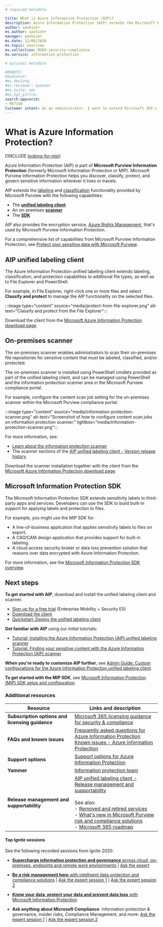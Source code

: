 ```yaml
---
# required metadata

title: What is Azure Information Protection (AIP)?
description: Azure Information Protection (AIP) extends the Microsoft Purview Information Protection framework to extend the labeling and classification functionality provided by Microsoft 365.
author: aashishr
ms.author: aashishr
manager: aashishr
ms.date: 11/09/2020
ms.topic: overview
ms.collection: M365-security-compliance
ms.service: information-protection

# optional metadata

#ROBOTS:
#audience:
#ms.devlang:
#ms.reviewer: eymanor
#ms.suite: ems
#ms.tgt_pltfrm:
search.appverid:
- MET150
Customer intent: As an administrator, I want to extend Microsoft 365's labeling and classification functionality to the File Explorer, PowerShell, third party apps and services, and more.
---
```


# What is Azure Information Protection?

[!INCLUDE [looking-for-mip](includes/looking-for-mip.md)]

Azure Information Protection (AIP) is part of **Microsoft Purview Information Protection** (formerly Microsoft Information Protection or MIP). Microsoft Purview Information Protection helps you discover, classify, protect, and govern sensitive information wherever it lives or travels.

AIP extends the [labeling](/microsoft-365/compliance/sensitivity-labels) and [classification](/microsoft-365/compliance/data-classification-overview) functionality provided by Microsoft Purview with the following capabilities:

- The [**unified labeling client**](#aip-unified-labeling-client)
- An on-premises [**scanner**](#on-premises-scanner)
- The [**SDK**](#microsoft-information-protection-sdk)

AIP also provides the encryption service, [Azure Rights Management](what-is-azure-rms.md), that's used by Microsoft Purview Information Protection.

For a comprehensive list of capabilities from Microsoft Purview Information Protection, see [Protect your sensitive data with Microsoft Purview](/microsoft-365/compliance/information-protection).

## AIP unified labeling client

The Azure Information Protection unified labeling client extends labeling, classification, and protection capabilities to additional file types, as well as to File Explorer and PowerShell.

For example, in File Explorer, right-click one or more files and select **Classify and protect** to manage the AIP functionality on the selected files.

:::image type="content" source="media/protect-from-file-explorer.png" alt-text="Classify and protect from the File Explorer":::

Download the client from the [Microsoft Azure Information Protection download page](https://www.microsoft.com/download/details.aspx?id=53018).
    
## On-premises scanner

The on-premises scanner enables administrators to scan their on-premises file repositories for sensitive content that must be labeled, classified, and/or protected.

The on-premises scanner is installed using PowerShell cmdlets provided as part of the unified labeling client, and can be managed using PowerShell and the information protection scanner area in the Microsoft Purview compliance portal.

For example, configure the content scan job setting for the on-premises scanner within the Microsoft Purview compliance portal:

:::image type="content" source="media/information-protection-scanner.png" alt-text="Screenshot of how to configure content scan jobs on information protection scanner." lightbox="media/information-protection-scanner.png":::

For more information, see:

- [Learn about the information protection scanner](/microsoft-365/compliance/deploy-scanner)
- The scanner sections of the [AIP unified labeling client - Version release history](/purview/information-protection/information-protection-client-relnotes)

Download the scanner installation together with the client from the [Microsoft Azure Information Protection download page](https://www.microsoft.com/download/details.aspx?id=53018).


## Microsoft Information Protection SDK

The Microsoft Information Protection SDK extends sensitivity labels to third-party apps and services. Developers can use the SDK to build built-in support for applying labels and protection to files.

For example, you might use the MIP SDK for:

- A line-of-business application that applies sensitivity labels to files on export.
- A CAD/CAM design application that provides support for built-in labeling.
- A cloud access security broker or data loss prevention solution that reasons over data encrypted with Azure Information Protection.

For more information, see the [Microsoft Information Protection SDK overview](/information-protection/develop/overview).

## Next steps

**To get started with AIP**, download and install the unified labeling client and scanner.

- [Sign up for a free trial](https://admin.microsoft.com/Signup/Signup.aspx?OfferId=87dd2714-d452-48a0-a809-d2f58c4f68b7)  (Enterprise Mobility + Security E5)
- [Download the client](https://www.microsoft.com/download/details.aspx?id=53018)
- [Quickstart: Deploy the unified labeling client](quickstart-deploy-client.md)

**Get familiar with AIP** using our initial tutorials:

- [Tutorial: Installing the Azure Information Protection (AIP) unified labeling scanner](/microsoft-365/compliance/deploy-scanner-configure-install)
- [Tutorial: Finding your sensitive content with the Azure Information Protection (AIP) scanner](/microsoft-365/compliance/deploy-scanner-manage)

**When you're ready to customize AIP further**, see [Admin Guide: Custom configurations for the Azure Information Protection unified labeling client](rms-client/clientv2-admin-guide-customizations.md).

**To get started with the MIP SDK**, see [Microsoft Information Protection (MIP) SDK setup and configuration](/information-protection/develop/setup-configure-mip).

### Additional resources

|Resource  |Links and description  |
|---------|---------|
|**Subscription options and licensing guidance**     |    [Microsoft 365 licensing guidance for security & compliance](/office365/servicedescriptions/microsoft-365-service-descriptions/microsoft-365-tenantlevel-services-licensing-guidance/microsoft-365-security-compliance-licensing-guidance)    |
|**FAQs and known issues**     | [Frequently asked questions for Azure Information Protection](faqs.md) </br> [Known issues - Azure Information Protection](known-issues.md)       |
|**Support options**     | [Support options for Azure Information Protection](information-support.md)        |
|**Yammer**     |  [Information protection team](https://www.yammer.com/AskIPTeam)       |
|**Release management and supportability**     | [AIP unified labeling client - Release management and supportability](/purview/information-protection/information-protection-client-relnotes) <br><br>See also: <br>- [Removed and retired services](removed-sunset-services.md)<br>- [What's new in Microsoft Purview risk and compliance solutions](/microsoft-365/compliance/whats-new)<br>- [Microsoft 365 roadmap](https://www.microsoft.com/en-us/microsoft-365/roadmap?filters=&searchterms=compliance) |


#### Top Ignite sessions

See the following recorded sessions from Ignite 2020:

- [**Supercharge information protection and governance** across cloud, on-premises, endpoints and remote work environments](https://myignite.microsoft.com/archives/IG20-DB163) | [Ask the expert](https://myignite.microsoft.com/archives/IG20-ATE-DB163)

- [**Be a risk management hero** with intelligent data protection and compliance solutions](https://myignite.microsoft.com/archives/IG20-DB159) | [Ask the expert session 1](https://myignite.microsoft.com/archives/IG20-ATE-DB159) | [Ask the expert session 2](https://myignite.microsoft.com/archives/IG20-ATE-DB159-R1)

- [**Know your data, protect your data and prevent data loss** with Microsoft Information Protection](https://myignite.microsoft.com/archives/IG20-OD273)

- **Ask anything about Microsoft Compliance**: information protection & governance, insider risks, Compliance Management, and more: [Ask the expert session 1](https://myignite.microsoft.com/archives/IG20-ATE-DB163-R1) | [Ask the expert session 2](https://myignite.microsoft.com/archives/IG20-ATE-DB170)
